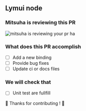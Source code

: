 ## Lymui node

### Mitsuha is reviewing this PR

![mitsuha is reviewing your pr ha](https://www.nautiljon.com/images/perso/00/64/miyamizu_mitsuha_14046.jpg)

### What does this PR accomplish

- [ ] Add a new binding
- [ ] Provide bug fixes
- [ ] Update ci or docs files

### We will check that

- [ ] Unit test are fullfill

🐷 Thanks for contributing ! 🐷
